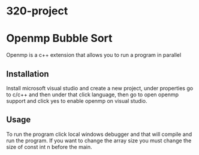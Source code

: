 # 320-project
# Openmp Bubble Sort

Openmp is a c++ extension that allows you to run a program in parallel

## Installation
Install microsoft visual studio and create a new project, under properties go to c/c++ and then under that click language, then go to open openmp support and click yes to enable openmp on visual studio.

## Usage

To run the program click local windows debugger and that will compile and run the program. If you want to change the array size you must change the size of const int n before the main.
